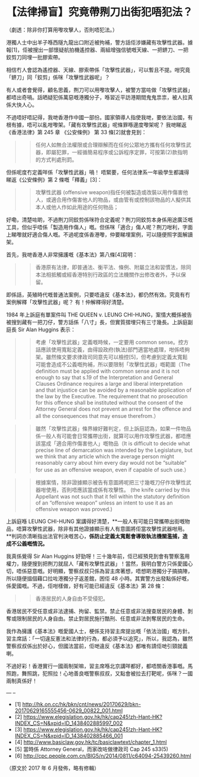 # 【法律掃盲】究竟帶𠝹刀出街犯唔犯法？

（劇透：除非你打算用嚟攻擊人，否則唔犯法。）

港獨人士中出羊子喺西隧九龍出口附近被拘補，警方話佢涉嫌藏有攻擊性武器。據報[1]，佢被搜出一部懷疑航拍機遙控器、兩組增強信號嘅天線、一把鎅刀、一把鉸剪刀同埋一批膠索帶。

相信冇人會認為遙控器、天線、膠索帶係「攻擊性武器」，可以暫且不提。咁究竟「鎅刀」同「鉸剪」係咪「攻擊性武器呢」？

有人或者會覺得，顧名思義，𠝹刀可以用嚟攻擊人，被警方當咗做「攻擊性武器」都唔出奇喎。話晒疑犯係萬惡嘅港獨分子，喺習近平訪港期間鬼鬼祟祟，被人拉真係大快人心。

不過唔好唔記得，我哋香港作中國一部份。國家領導人指使我哋，要依法治國，有根有據，唔可以亂咁嚟架。「藏有攻擊性武器」呢條罪喺邊度嚟架呢？ 我哋睇返《香港法律》第 245 章 《公安條例》 第 33 條[2]就會見到：

>> 任何人如無合法權限或合理辯解而在任何公眾地方攜有任何攻擊性武器，即屬犯罪，一經循簡易程序或公訴程序定罪，可按第(2)款指明的方式判處刑罰。

但係呢度冇定義咩係「攻擊性武器」喎！ 唔緊要，任何法律系一年級學生都識得睇返《公安條例》第 2 條嘅「釋義」[3]：

>> 攻擊性武器 (offensive weapon)指任何被製造或改裝以用作傷害他人，或適合用作傷害他人的物品，或由管有或控制該物品的人擬供其本人或他人作如此用途的任何物品；

好嘞，清楚咗啲，不過𠝹刀同鉸剪係咪符合定義呢？𠝹刀同鉸剪本身係用途廣泛嘅工具，但似乎唔係「製造用作傷人」嘅。但係咪「適合」傷人呢？𠝹刀咁利，字面上睇嚟就好適合傷人嘅。不過呢度係香港嚟，仲要睇埋案例，可以隨便照字面解讀架。

首先，我哋香港人非常擁護嘅《基本法》第八條[4]寫明：

>> 香港原有法律，即普通法、衡平法、條例、附屬立法和習慣法，除同本法相抵觸或經香港特別行政區的立法機關作出修改者外，予以保留。

即係話，英殖時代嘅普通法案例，只要唔違反《基本法》，都仍然有效。究竟有冇案例解釋「攻擊性武器」呢？ 有！仲解釋得好清楚。

1984 年上訴庭有單案件叫 THE QUEEN v. LEUNG CHI-HUNG，案情大概係被告被搜到藏有一把刀仔，警方話係「八寸」長，但實質摺埋只有三寸幾長。上訴庭副庭長 Sir Alan Huggins 表示：

>> 考慮「攻擊性武器」定義嘅時候，一定要用 common sense。控方話應該使用寬鬆定義，由得設政府(執法)部門適當地處理，咁係唔夠架。雖然條文要求律政司同意先可以檢控[5]，但考慮到定義太寬鬆可能會造成不公義嘅拘補，所以要限制「攻擊性武器」嘅範圍（The definition must be applied with common sense and it is not enough to say that s.19 of the Interpretation and General Clauses Ordinance requires a large and liberal interpretation and that injustice can be avoided by a reasonable application of the law by the Executive. The requirement that no prosecution for this offence shall be instituted without the consent of the Attorney General does not prevent an arrest for the offence and all the consequences that may ensue therefrom.）

>> 雖然「攻擊性武器」條界線好難判定，但上訴庭認為，如果一件物品係一般人有可能會日常攜帶出街，就算可以用作攻擊性武器，都唔應該當成「適合用作傷害他人」嘅物品（It is difficult to decide what precise line of demarcation was intended by the Legislature, but we think that any article which the average person might reasonably carry about him every day would not be “suitable” for use as an offensive weapon, even if capable of such use.）

>> 根據案情，除非證據顯示被告有意圖將呢把三寸幾嘅刀仔作攻擊性武器咁使用，否則唔應該當成係有攻擊性。 (the knife carried by this Appellant was not such that it fell within the statutory definition of an “offensive weapon” unless an intent to use it as an offensive weapon was proved.)

上訴庭喺 LEUNG CHI-HUNG 案講得好清楚，**一般人有可能日常攜帶出街嘅物品，唔算攻擊性武器，除非有其他證據顯示有人有意圖將佢當攻擊性武器咁用。**判詞亦清晰指出法官判決嘅苦心，**係防止定義太寬鬆會導致執法機關濫捕，造成不公義嘅情況。**

我真係覺得 Sir Alan Huggins 好勁呀！三十幾年前，佢已經預見到會有警察濫用權力，隨便搜到把𠝹刀就屈人「藏有攻擊性武器」！當然，我明白警方只係愛國心切，唔係惡意嘅。好明顯，警察叔叔只係為習主席著想，唔想啲港獨分子搞搞陣，所以隨便搵個藉口拉咗港獨分子返差館，困佢 48 小時。其實警方出發點係好嘅，係愛國嘅。不過，佢咁樣做，好有可能已經違反《基本法》第 28 條：

>> 香港居民的人身自由不受侵犯。

香港居民不受任意或非法逮捕、拘留、監禁。禁止任意或非法搜查居民的身體、剝奪或限制居民的人身自由。禁止對居民施行酷刑、任意或非法剝奪居民的生命。

我作為擁護《基本法》嘅愛國人士，梗係支持習主席提出嘅「依法治國」嘅方針。習主席話：「一切違反憲法和法律的行為，都必須予以追究」，所以，我認為，雖然警察叔叔係出於好心，但國法當前，佢哋違反《基本法》都唯有請佢哋引頸就義喇。

不過好彩！香港實行一國兩制架嘛，習主席喺北京講咩都好，都唔關香港事嘅。馬照跑，舞照跳，犯照拉！心地善良嘅警察叔叔，又點會被拉去打靶呢，係咪？一國兩制真係好！

— –

- [1] http://hk.on.cc/hk/bkn/cnt/news/20170629/bkn-20170629165555456-0629_00822_001.html
- [2] https://www.elegislation.gov.hk/hk/cap245!zh-Hant-HK?INDEX_CS=N&xpid=ID_1438402885997_002
- [3] https://www.elegislation.gov.hk/hk/cap245!zh-Hant-HK?INDEX_CS=N&xpid=ID_1438402885466_001
- [4] http://www.basiclaw.gov.hk/tc/basiclawtext/chapter_1.html
- [5] 當時係 Attorney General，而家改咗做律政司 Cap 245 s33(5)
- [6] http://cpc.people.com.cn/BIG5/n/2014/0811/c64094-25439260.html

（原文於 2017 年 6 月發佈，略有修輯）

